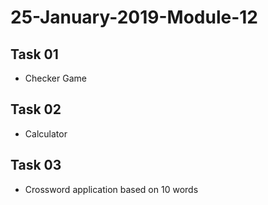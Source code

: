 # 25-January-2019-Module-12

## Task 01

- Checker Game

## Task 02

- Calculator

## Task 03

- Crossword application based on 10 words
